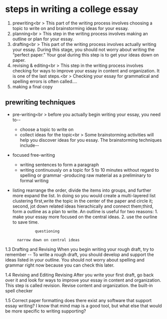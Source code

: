 # steps in writing a college essay
1. prewriting<br \>
This part of the writing process involves choosing a topic to write on and brainstorming ideas for your essay.
1. planning<br \>
This step in the writing process involves making an outline or plan for your essay.
1. drafting<br \>
This part of the writing process  involves actually writing your essay. During this stage, you should not worry about writing the “perfect paper.” Your goal during this step is to get your ideas down on paper.
1. revising & editing<br \>
This step in the writing process involves checking for ways to improve your essay in content and organization. It is one of the last steps.<br \>
Checking your essay for grammatical and spelling errors is often called....
1. making a final copy

## prewriting techniques
* pre-writing<br \>
before you actually begin writing your essay, you need to--
  - choose a topic to write on
  - collect ideas for the topic<br \>
Some brainstorming activities will help you discover ideas for you essay. The brainstorming techniques include--
* focused free-writing
  - writing sentences to form a paragraph
  - writing continuously on a topic for 5 to 10 minutes without regard to spelling or grammar
  -producing raw material as a preliminary to formal writing                    
* listing
                    rearrange the order, divide the items into groups, and further more expand the list. In doing so you would create a multi-layered list
                clustering
                    first,write the topic in the center of the paper and circle it; second, jot down related ideas hierachically and connect them;third, form a outline as a plan to write. An outline is useful for two reasons: 1. make your essay more focused on the central ideas. 2. use the ourline to save time.
                
                questioning

        narrow down on central ideas

1.3 Drafting and Revising
When you begin writing your rough draft, try to remember --
To write a rough draft, you should develop and support the ideas listed in your outline.
You should not worry about spelling and grammar right now because you can check this later.

1.4 Revising and Editing
Revising
After you write your first draft, go back over it and look for ways to improve your essay in content and organization. This step is called revision. Revise content and organization. 
the built-in spell checker

1.5 Correct paper formatting
does there exist any software that support essay writing? I know that mind map is a good tool, but what else that would be more specific to writing supporting?

